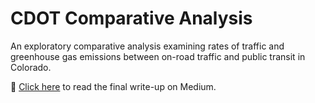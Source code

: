 # CDOT Comparative Analysis
An exploratory comparative analysis examining rates of traffic and greenhouse gas emissions between on-road traffic and public transit in Colorado.

🚀 [Click here](https://medium.com/information-expositions-spring-2023/new-ways-of-moving-against-climate-change-2d418207efd9) to read the final write-up on Medium.